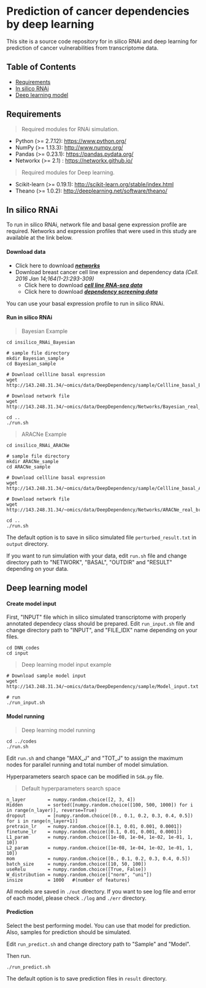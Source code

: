 # Prediction of cancer dependencies by deep learning
This site is a source code repository for in silico RNAi and deep learning for prediction of cancer vulnerabilities from transcriptome data.

## Table of Contents
* [Requirements](#requirements)
* [In silico RNAi](#insilico)
* [Deep learning model](#dnnmodel)
   
## <a name="requirements">Requirements</a>

>Required modules for RNAi simulation.

* Python (>= 2.7.12): https://www.python.org/
* NumPy  (>= 1.13.3): http://www.numpy.org/
* Pandas (>= 0.23.1): https://pandas.pydata.org/
* Networkx (>= 2.1) : https://networkx.github.io/

>Required modules for Deep learning.

* Scikit-learn (>= 0.19.1): http://scikit-learn.org/stable/index.html
* Theano (>= 1.0.2): http://deeplearning.net/software/theano/
   
## <a name="insilico">In silico RNAi</a>

To run in silico RNAi, network file and basal gene expression profile are required.
Networks and expression profiles that were used in this study are available at the link below.

#### Download data

* Click here to download ***[networks](http://143.248.31.34/~omics/)***
* Download breast cancer cell line expression and dependency data *(Cell. 2016 Jan 14;164(1-2):293-309)*
  * Click here to download ***[cell line RNA-seq data](https://www.ncbi.nlm.nih.gov/geo/query/acc.cgi?acc=GSE73526)***
  * Click here to download ***[dependency screening data](https://github.com/neellab/bfg/blob/gh-pages/data/shrna/breast_zgarp.txt.zip?raw=true)***
   
You can use your basal expression profile to run in silico RNAi.

#### Run in silico RNAi

>Bayesian Example

  ```
  cd insilico_RNAi_Bayesian

  # sample file directory
  mkdir Bayesian_sample
  cd Bayesian_sample

  # Download cellline basal expression
  wget http://143.248.31.34/~omics/data/DeepDependency/sample/Cellline_basal_Bayesian.txt

  # Download network file 
  wget http://143.248.31.34/~omics/data/DeepDependency/Networks/Bayesian_real_breast.tsv
  
  cd ..
  ./run.sh
  ```

>ARACNe Example

  ```
  cd insilico_RNAi_ARACNe

  # sample file directory
  mkdir ARACNe_sample
  cd ARACNe_sample

  # Download cellline basal expression
  wget http://143.248.31.34/~omics/data/DeepDependency/sample/Cellline_basal_ARACNe.txt

  # Download network file 
  wget http://143.248.31.34/~omics/data/DeepDependency/Networks/ARACNe_real_breast.tsv
  
  cd ..
  ./run.sh
  ```

The default option is to save in silico simulated file ```perturbed_result.txt``` in ```output``` directory.

If you want to run simulation with your data, edit ```run.sh``` file and change directory path to "NETWORK", "BASAL", "OUTDIR" and "RESULT" depending on your data.

      
## <a name="dnnmodel">Deep learning model</a>

#### Create model input

First, "INPUT" file which in silico simulated transcriptome with properly annotated dependecy class should be prepared.
Edit ```run_input.sh``` file and change directory path to "INPUT", and "FILE_IDX" name depending on your files.

  ```
  cd DNN_codes
  cd input
  ```
>Deep learning model input example

  ```
  # Download sample model input
  wget http://143.248.31.34/~omics/data/DeepDependency/sample/Model_input.txt

  # run
  ./run_input.sh
  ```
#### Model running

>Deep learning model running
  ```
  cd ../codes
  ./run.sh
  ```

Edit ```run.sh``` and change "MAX_J" and "TOT_J" to assign the maximum nodes for parallel running and total number of model simulation.

Hyperparameters search space can be modified in ```SdA.py``` file.

>Default hyperparameters search space

  ```
  n_layer        = numpy.random.choice([2, 3, 4])
  Hidden         = sorted([numpy.random.choice([100, 500, 1000]) for i in range(n_layer)], reverse=True)
  dropout        = [numpy.random.choice([0., 0.1, 0.2, 0.3, 0.4, 0.5]) for i in range(n_layer+1)]
  pretrain_lr    = numpy.random.choice([0.1, 0.01, 0.001, 0.0001])
  finetune_lr    = numpy.random.choice([0.1, 0.01, 0.001, 0.0001])
  L1_param       = numpy.random.choice([1e-08, 1e-04, 1e-02, 1e-01, 1, 10])
  L2_param       = numpy.random.choice([1e-08, 1e-04, 1e-02, 1e-01, 1, 10])
  mom            = numpy.random.choice([0., 0.1, 0.2, 0.3, 0.4, 0.5])
  batch_size     = numpy.random.choice([10, 50, 100])
  useRelu        = numpy.random.choice([True, False])
  W_distribution = numpy.random.choice(["norm", "uni"])
  insize         = 1000   #(number of features)
  ```

All models are saved in ```./out``` directory. If you want to see log file and error of each model, please check ```./log``` and ```./err``` directory.

#### <a name="predictionoutcome">Prediction</a>
Select the best performing model. You can use that model for prediction.
Also, samples for prediction should be simulated.

Edit ```run_predict.sh``` and change directory path to "Sample" and "Model".

Then run.

  ```
  ./run_predict.sh
  ```

The default option is to save prediction files in ```result``` directory.


